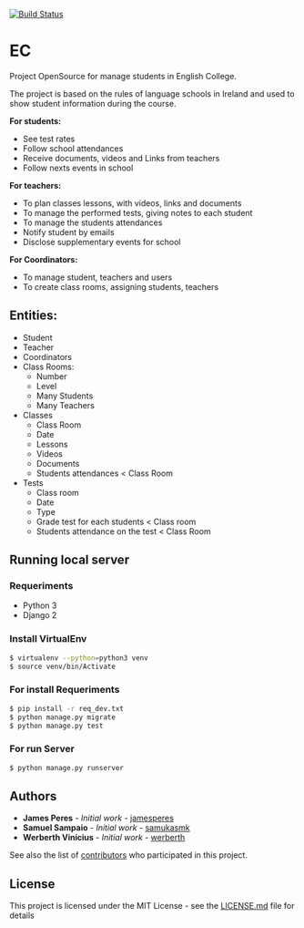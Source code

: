 [![Build Status](https://travis-ci.org/jamesperes/EC.svg?branch=master)](https://travis-ci.org/jamesperes/EC)

# EC
Project OpenSource for manage students in English College.

The project is based on the rules of language schools in Ireland and used to show student information during the course.

**For students:**
- See test rates
- Follow school attendances
- Receive documents, videos and Links from teachers
- Follow nexts events in school

**For teachers:**
- To plan classes lessons, with videos, links and documents
- To manage the performed tests, giving notes to each student
- To manage the students attendances
- Notify student by emails
- Disclose supplementary events for school

**For Coordinators:**
- To manage student, teachers and users
- To create class rooms, assigning students, teachers

## Entities:

- Student
- Teacher
- Coordinators
- Class Rooms:
  - Number
  - Level
  - Many Students
  - Many Teachers
- Classes
  - Class Room
  - Date
  - Lessons
  - Videos
  - Documents
  - Students attendances < Class Room
- Tests
  - Class room
  - Date
  - Type
  - Grade test for each students < Class room
  - Students attendance on the test < Class Room

## Running local server

### Requeriments

   - Python 3
   - Django 2

### Install VirtualEnv

```sh
$ virtualenv --python=python3 venv
$ source venv/bin/Activate
```

### For install Requeriments

```sh
$ pip install -r req_dev.txt
$ python manage.py migrate
$ python manage.py test
```


### For run Server
```sh
$ python manage.py runserver
```

## Authors

* **James Peres** - *Initial work* - [jamesperes](https://github.com/jamesperes)
* **Samuel Sampaio** - *Initial work* - [samukasmk](https://github.com/samukasmk)
* **Werberth Vinícius** - *Initial work* - [werberth](https://github.com/werberth)

See also the list of [contributors](https://github.com/jamesperes/EC/graphs/contributors) who participated in this project.

## License

This project is licensed under the MIT License - see the [LICENSE.md](LICENSE.md) file for details
